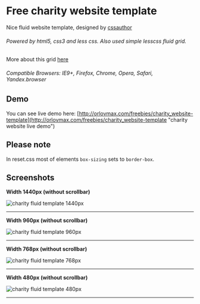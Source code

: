 Free charity website template
======
Nice fluid website template, designed by [cssauthor](http://www.cssauthor.com/free-charity-website-template-psd/)
###### Powered by html5, css3 and less css. Also used simple lesscss fluid grid.
More about this grid [here](https://github.com/orlovmax/fluid-less-grid)
###### Compatible Browsers: IE9+, Firefox, Chrome, Opera, Safari, Yandex.browser
Demo
------
You can see live demo here: [http://orlovmax.com/freebies/charity_website-template](http://orlovmax.com/freebies/charity_website-template "charity website live demo")

Please note
---
In reset.css most of elements `box-sizing` sets to `border-box`. 

Screenshots
---
**Width 1440px (without scrollbar)**

![charity fluid template 1440px](https://raw.githubusercontent.com/orlovmax/free-website-templates/master/charity_website-template/screenshots/charity_website-template_1440px.jpg)

---


**Width 960px (without scrollbar)**

![charity fluid template 960px](https://raw.githubusercontent.com/orlovmax/free-website-templates/master/charity_website-template/screenshots/charity_website-template_960px.jpg)

---


**Width 768px (without scrollbar)**

![charity fluid template 768px](https://raw.githubusercontent.com/orlovmax/free-website-templates/master/charity_website-template/screenshots/charity_website-template_768px.jpg)

---


**Width 480px (without scrollbar)**

![charity fluid template 480px](https://raw.githubusercontent.com/orlovmax/free-website-templates/master/charity_website-template/screenshots/charity_website-template_480px.jpg)

---